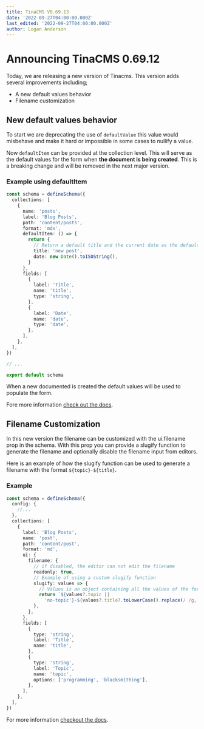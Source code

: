 ```yaml
---
title: TinaCMS V0.69.13
date: '2022-09-27T04:00:00.000Z'
last_edited: '2022-09-27T04:00:00.000Z'
author: Logan Anderson
---
```


# Announcing TinaCMS 0.69.12

Today, we are releasing a new version of Tinacms. This version adds several improvements including;

- A new default values behavior
- Filename customization

## New default values behavior

To start we are deprecating the use of `defaultValue` this value would misbehave and make it hard or impossible in some cases to nullify a value.

Now `defaultItem` can be provided at the collection level. This will serve as the default values for the form when **the document is being created**. This is a breaking change and will be removed in the next major version.

### Example using defaultItem

```ts
const schema = defineSchema({
  collections: [
    {
      name: 'posts',
      label: 'Blog Posts',
      path: 'content/posts',
      format: 'mdx',
      defaultItem: () => {
        return {
          // Return a default title and the current date as the default date
          title: 'new post',
          date: new Date().toISOString(),
        }
      },
      fields: [
        {
          label: 'Title',
          name: 'title',
          type: 'string',
        },
        {
          label: 'Date',
          name: 'date',
          type: 'date',
        },
      ],
    },
  ],
})

// ...

export default schema
```

When a new documented is created the default values will be used to populate the form.

Fore more information [check out the docs](/docs/reference/collections/#definition 'Collection Docs reference').

## Filename Customization

In this new version the filename can be customized with the ui.filename prop in the schema. With this prop you can provide a slugify function to generate the filename and optionally disable the filename input from editors.

Here is an example of how the slugify function can be used to generate a filename with the format `${topic}-${title}`.

### Example

```typescript
const schema = defineSchema({
  config: {
    //...
  },
  collections: [
    {
      label: 'Blog Posts',
      name: 'post',
      path: 'content/post',
      format: 'md',
      ui: {
        filename: {
          // if disabled, the editor can not edit the filename
          readonly: true,
          // Example of using a custom slugify function
          slugify: values => {
            // Values is an object containing all the values of the form. In this case it is {title?: string, topic?: string}
            return `${values?.topic ||
              'no-topic'}-${values?.title?.toLowerCase().replace(/ /g, '-')}`
          },
        },
      },
      fields: [
        {
          type: 'string',
          label: 'Title',
          name: 'title',
        },
        {
          type: 'string',
          label: 'Topic',
          name: 'topic',
          options: ['programming', 'blacksmithing'],
        },
      ],
    },
  ],
})
```

For more information [checkout the docs](/docs/extending-tina/filename-customization/ 'Docs filename customization').
